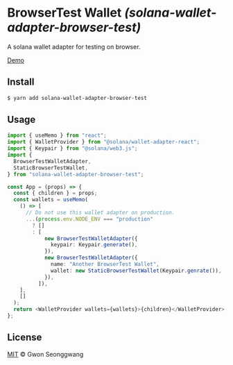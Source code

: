 # BrowserTest Wallet _(solana-wallet-adapter-browser-test)_

A solana wallet adapter for testing on browser.

[Demo](https://grhbit.github.io/solana-wallet-adapter-browser-test/)

## Install

```sh
$ yarn add solana-wallet-adapter-browser-test
```

## Usage

```typescript
import { useMemo } from "react";
import { WalletProvider } from "@solana/wallet-adapter-react";
import { Keypair } from "@solana/web3.js";
import {
  BrowserTestWalletAdapter,
  StaticBrowserTestWallet,
} from "solana-wallet-adapter-browser-test";

const App = (props) => {
  const { children } = props;
  const wallets = useMemo(
    () => [
      // Do not use this wallet adapter on production.
      ...(process.env.NODE_ENV === "production"
        ? []
        : [
            new BrowserTestWalletAdapter({
              keypair: Keypair.generate(),
            }),
            new BrowserTestWalletAdapter({
              name: "Another BrowserTest Wallet",
              wallet: new StaticBrowserTestWallet(Keypair.genrate()),
            }),
          ]),
    ],
    []
  );
  return <WalletProvider wallets={wallets}>{children}</WalletProvider>;
};
```

## License

[MIT](./LICENSE) &copy; Gwon Seonggwang
